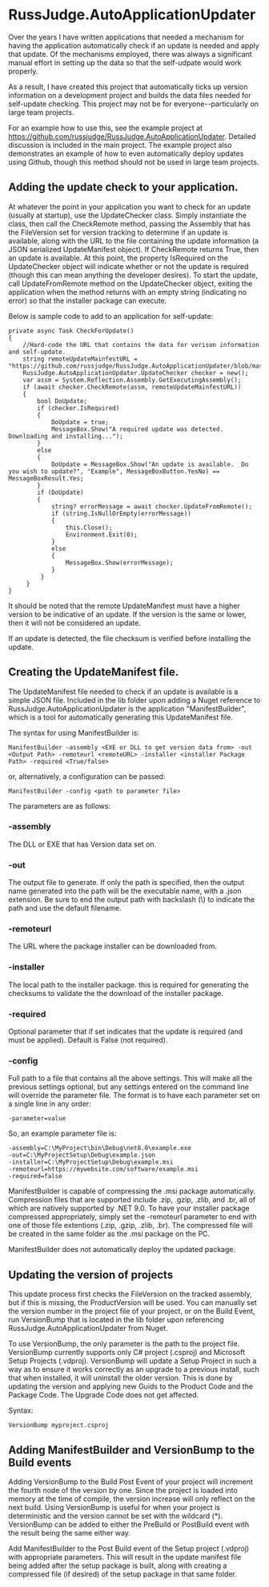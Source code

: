 # RussJudge.AutoApplicationUpdater

Over the years I have written applications that needed a mechanism for having the application automatically check if an update is needed
and apply that update.  Of the mechanisms employed, there was always a significant manual effort in setting up the data so that the
self-udpate would work properly.

As a result, I have created this project that automatically ticks up version information on a development project and builds the data
files needed for self-update checking.  This project may not be for everyone--particularly on large team projects.

For an example how to use this, see the example project at https://github.com/russjudge/RussJudge.AutoApplicationUpdater.  Detailed discussion is included
in the main project.  The example project also demonstrates an example of how to even automatically deploy updates using Github, though this method should
not be used in large team projects.

## Adding the update check to your application.
At whatever the point in your application you want to check for an update (usually at startup), use the UpdateChecker class.  Simply
instantiate the class, then call the CheckRemote method, passing the Assembly that has the FileVersion set for version tracking to determine
if an update is available, along with the URL to the file containing the update information (a JSON serialized UpdateManifest object).
If CheckRemote returns True, then an update is available.  At this point, the property IsRequired on the UpdateChecker object will indicate
whether or not the update is required (though this can mean anything the developer desires).  To start the update, call UpdateFromRemote method
on the UpdateChecker object, exiting the application when the method returns with an empty string (indicating no error) so that the installer 
package can execute.

Below is sample code to add to an application for self-update:


```
private async Task CheckForUpdate()
{
    //Hard-code the URL that contains the data for verison information and self-update.
    string remoteUpdateMainfestURL = "https://github.com/russjudge/RussJudge.AutoApplicationUpdater/blob/master/SampleDeployment/Example.json";
    RussJudge.AutoApplicationUpdater.UpdateChecker checker = new();
    var assm = System.Reflection.Assembly.GetExecutingAssembly();
    if (await checker.CheckRemote(assm, remoteUpdateMainfestURL))
    {
        bool DoUpdate;
        if (checker.IsRequired)
        {
            DoUpdate = true;
            MessageBox.Show("A required update was detected.  Downloading and installing...");
        }
        else
        {
            DoUpdate = MessageBox.Show("An update is available.  Do you wish to update?", "Example", MessageBoxButton.YesNo) == MessageBoxResult.Yes;
        }
        if (DoUpdate)
        {
            string? errorMessage = await checker.UpdateFromRemote();
            if (string.IsNullOrEmpty(errorMessage))
            {
                this.Close();
                Environment.Exit(0);
            }
            else
            {
                MessageBox.Show(errorMessage);
            }
         }
     }
}
```

It should be noted that the remote UpdateManifest must have a higher version to be indicative of an update.  If the version is the same or lower,
then it will not be considered an update.

If an update is detected, the file checksum is verified before installing the update.

## Creating the UpdateManifest file.

The UpdateManifest file needed to check if an update is available is a simple JSON file.
Included in the lib folder upon adding a Nuget reference to RussJudge.AutoApplicationUpdater
is the application "ManifestBuilder", which is a tool for automatically generating this UpdateManifest file.

The syntax for using ManifestBuilder is:

`ManifestBuilder -assembly <EXE or DLL to get version data from> -out <Output Path> -remoteurl <remoteURL> -installer <installer Package Path> -required <True/false>`

or, alternatively, a configuration can be passed:

`ManifestBuilder -config <path to parameter file>`

The parameters are as follows:

### -assembly
The DLL or EXE that has Version data set on.

### -out
The output file to generate. If only the path is specified, then the output name generated into the path will be the executable name,
with a .json extension. Be sure to end the output path with backslash (\\) to indicate the path and use the default filename.

### -remoteurl
The URL where the package installer can be downloaded from.


### -installer
The local path to the installer package. this is required for generating the checksums to validate the the download of the installer package.

### -required
Optional parameter that if set indicates that the update is required (and must be applied). Default is False (not required).

### -config 
Full path to a file that contains all the above settings.  This will make all the previous settings optional, but any
settings entered on the command line will override the parameter file. The <parameter file> format is to have each parameter
set on a single line in any order:

`-parameter=value`

So, an example parameter file is:

```
-assembly=C:\MyProject\bin\Debug\net8.0\example.exe
-out=C:\MyProjectSetup\Debug\example.json
-installer=C:\MyProjectSetup\Debug\example.msi
-remoteurl=https://mywebsite.com/software/example.msi
-required=false
```


ManifestBuilder is capable of compressing the .msi package automatically. Compression files that are supported include .zip, .gzip, .zlib, and .br,
all of which are natively supported by .NET 9.0.  To have your installer package compressed appropriately, simply set the -remoteurl parameter
to end with one of those file extentions (.zip, .gzip, .zlib, .br).  The compressed file will be created in the same folder as the .msi package
on the PC.

ManifestBuilder does not automatically deploy the updated package.


## Updating the version of projects
This update process first checks the FileVersion on the tracked assembly, but if this is missing, the ProductVersion will be used.
You can manually set the version number in the project file of your project, or on the Build Event, run VersionBump that is located
in the lib folder upon referencing RussJudge.AutoApplicationUpdater from Nuget.

To use VersionBump, the only parameter is the path to the project file.  VersionBump currently supports only C# project (.csproj)
and Microsoft Setup Projects (.vdproj).  VersionBump will update a Setup Project in such a way as to ensure it works correctly as an upgrade
to a previous install, such that when installed, it will uninstall the older version.  This is done by updating the version and applying new
Guids to the Product Code and the Package Code.  The Upgrade Code does not get affected.

Syntax:

`VersionBump myproject.csproj`


## Adding ManifestBuilder and VersionBump to the Build events
Adding VersionBump to the Build Post Event of your project will increment the fourth node of the version by one.  Since the project is loaded into
memory at the time of compile, the version increase will only reflect on the next build.  Using VersionBump is useful for when your project is
deterministic and the version cannot be set with the wildcard (*).  VersionBump can be added to either the PreBuild or PostBuild event with the
result being the same either way.

Add ManifestBuilder to the Post Build event of the Setup project (.vdproj) with appropriate parameters.  This will result in the update manifest file
being added after the setup package is built, along with creating a compressed file (if desired) of the setup package in that same folder.